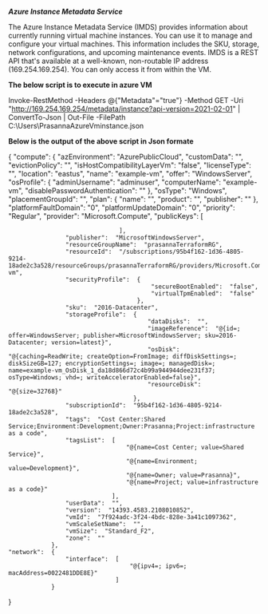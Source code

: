 ***Azure Instance Metadata Service***

The Azure Instance Metadata Service (IMDS) provides information about currently running virtual machine instances. 
You can use it to manage and configure your virtual machines. 
This information includes the SKU, storage, network configurations, and upcoming maintenance events.
IMDS is a REST API that's available at a well-known, non-routable IP address (169.254.169.254). You can only access it from within the VM. 


**The below script is to execute in azure VM**



Invoke-RestMethod -Headers @{"Metadata"="true"} -Method GET -Uri "http://169.254.169.254/metadata/instance?api-version=2021-02-01" | ConvertTo-Json | Out-File -FilePath C:\Users\PrasannaAzureVminstance.json




**Below is the output of the above script in Json formate**


{
    "compute":  {
                    "azEnvironment":  "AzurePublicCloud",
                    "customData":  "",
                    "evictionPolicy":  "",
                    "isHostCompatibilityLayerVm":  "false",
                    "licenseType":  "",
                    "location":  "eastus",
                    "name":  "example-vm",
                    "offer":  "WindowsServer",
                    "osProfile":  {
                                      "adminUsername":  "adminuser",
                                      "computerName":  "example-vm",
                                      "disablePasswordAuthentication":  ""
                                  },
                    "osType":  "Windows",
                    "placementGroupId":  "",
                    "plan":  {
                                 "name":  "",
                                 "product":  "",
                                 "publisher":  ""
                             },
                    "platformFaultDomain":  "0",
                    "platformUpdateDomain":  "0",
                    "priority":  "Regular",
                    "provider":  "Microsoft.Compute",
                    "publicKeys":  [

                                   ],
                    "publisher":  "MicrosoftWindowsServer",
                    "resourceGroupName":  "prasannaTerraformRG",
                    "resourceId":  "/subscriptions/95b4f162-1d36-4805-9214-18ade2c3a528/resourceGroups/prasannaTerraformRG/providers/Microsoft.Compute/virtualMachines/example-vm",
                    "securityProfile":  {
                                            "secureBootEnabled":  "false",
                                            "virtualTpmEnabled":  "false"
                                        },
                    "sku":  "2016-Datacenter",
                    "storageProfile":  {
                                           "dataDisks":  "",
                                           "imageReference":  "@{id=; offer=WindowsServer; publisher=MicrosoftWindowsServer; sku=2016-Datacenter; version=latest}",
                                           "osDisk":  "@{caching=ReadWrite; createOption=FromImage; diffDiskSettings=; diskSizeGB=127; encryptionSettings=; image=; managedDisk=; name=example-vm_OsDisk_1_da18d866d72c4b99a944944dee231f37; osType=Windows; vhd=; writeAcceleratorEnabled=false}",
                                           "resourceDisk":  "@{size=32768}"
                                       },
                    "subscriptionId":  "95b4f162-1d36-4805-9214-18ade2c3a528",
                    "tags":  "Cost Center:Shared Service;Environment:Development;Owner:Prasanna;Project:infrastructure as a code",
                    "tagsList":  [
                                     "@{name=Cost Center; value=Shared Service}",
                                     "@{name=Environment; value=Development}",
                                     "@{name=Owner; value=Prasanna}",
                                     "@{name=Project; value=infrastructure as a code}"
                                 ],
                    "userData":  "",
                    "version":  "14393.4583.2108010852",
                    "vmId":  "7f924adc-3f24-4bdc-828e-3a41c1097362",
                    "vmScaleSetName":  "",
                    "vmSize":  "Standard_F2",
                    "zone":  ""
                },
    "network":  {
                    "interface":  [
                                      "@{ipv4=; ipv6=; macAddress=0022481DDE8E}"
                                  ]
                }
}





